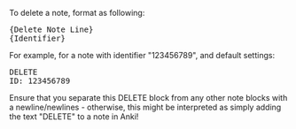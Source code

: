 To delete a note, format as following:

<pre>
{Delete Note Line}
{Identifier}
</pre>

For example, for a note with identifier "123456789", and default settings:

<pre>
DELETE
ID: 123456789
</pre>

Ensure that you separate this DELETE block from any other note blocks with a newline/newlines - otherwise, this might be interpreted as simply adding the text "DELETE" to a note in Anki!